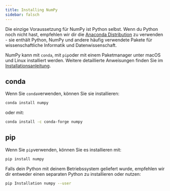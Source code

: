 ```yaml
---
title: Installing NumPy
sidebar: falsch
---
```


Die einzige Voraussetzung für NumPy ist Python selbst. Wenn du Python noch nicht hast, empfehlen wir dir die [Anaconda Distribution](https://www.anaconda.com/distribution) zu verwenden - sie enthält Python, NumPy und andere häufig verwendete Pakete für wissenschaftliche Informatik und Datenwissenschaft.

NumPy kann mit `conda`, mit `pip`oder mit einem Paketmanager unter macOS und Linux installiert werden. Weitere detaillierte Anweisungen finden Sie im [Installationsanleitung](to_be_added_to_the_docs).

## conda

Wenn Sie `conda`verwenden, können Sie sie installieren:

```bash
conda install numpy
```

oder mit:

```bash
conda install -c conda-forge numpy
```

## pip

Wenn Sie `pip`verwenden, können Sie es installieren mit:

```bash
pip install numpy
```

Falls dein Python mit deinem Betriebssystem geliefert wurde, empfehlen wir dir entweder einen separaten Python zu installieren oder nutzen:

```bash
pip Installation numpy --user
```
